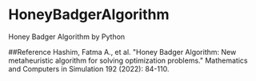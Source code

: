 # HoneyBadgerAlgorithm
Honey Badger Algorithm by Python

##Reference
Hashim, Fatma A., et al. "Honey Badger Algorithm: New metaheuristic algorithm for solving optimization problems." Mathematics and Computers in Simulation 192 (2022): 84-110.
